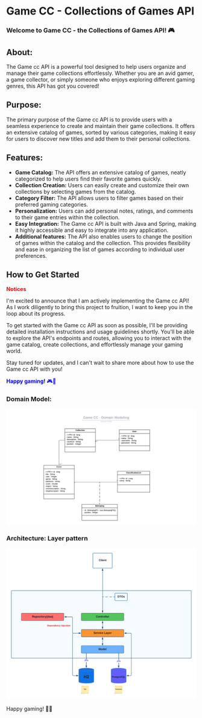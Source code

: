 # Game CC - Collections of Games API

### Welcome to Game CC - the Collections of Games API! 🎮


## About:
The Game cc API is a powerful tool designed to help users organize and manage their game collections effortlessly. 
Whether you are an avid gamer, a game collector, or simply someone who enjoys exploring different gaming genres, this API has got you covered!

## Purpose:
The primary purpose of the Game cc API is to provide users with a seamless experience to create and maintain their game collections. 
It offers an extensive catalog of games, sorted by various categories, making it easy for users to discover new titles and add them to their personal collections.

## Features:
* **Game Catalog:** The API offers an extensive catalog of games, neatly categorized to help users find their favorite games quickly.
* **Collection Creation:** Users can easily create and customize their own collections by selecting games from the catalog.
* **Category Filter:** The API allows users to filter games based on their preferred gaming categories.
* **Personalization:** Users can add personal notes, ratings, and comments to their game entries within the collection.
* **Easy Integration:** The Game cc API is built with Java and Spring, making it highly accessible and easy to integrate into any application.
* **Additional features:** The API also enables users to change the position of games within the catalog and the collection. 
This provides flexibility and ease in organizing the list of games according to individual user preferences.


## How to Get Started
<span style="color: red;">**Notices**</span>

I'm excited to announce that I am actively implementing the Game cc API! 
As I work diligently to bring this project to fruition, I want to keep you in the loop about its progress.

To get started with the Game cc API as soon as possible, I'll be providing detailed installation instructions and usage guidelines shortly. 
You'll be able to explore the API's endpoints and routes, allowing you to interact with the game catalog, create collections, and effortlessly manage your gaming world.

Stay tuned for updates, and I can't wait to share more about how to use the Game cc API with you!  

<span style="color: blue;">**Happy gaming!** 🎮🚀</span>
### Domain Model:
<img src="./gamecc/src/main/resources/static/gamecc-domain-model.png" title="gamecc domain model"/>

### Architecture: Layer pattern
<img src="./gamecc/src/main/resources/static/gamecc-architecture.png" title="gamecc api architecture"/>


Happy gaming! 🎉🎲